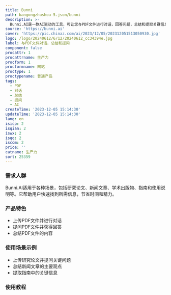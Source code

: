 ```yaml
---
title: Bunni
path: bangongzhushou-5.json/bunni
description: >-
  Bunni.AI是一款AI驱动的工具，可让您与PDF文件进行对话，回答问题，总结和提取关键信息。您可以上传和测试，按需购买信用点，无需定期费用。它支持所有语言，适用于各种类型的文档和任务，包括研究、理解和参考。您可以上传多个PDF文件，并将它们作为一个整体集合进行对话。
source: 'https://bunni.ai'
cover: 'https://pic.chinaz.com/ai/2023/12/05/202312051513050930.jpg'
logo: /logo/20240612/6/12/20240612_cc34394e.jpg
label: 与PDF文件对话，总结和提问
component: false
procattr: 1
procattrname: 生产力
procform: 1
procformname: 网站
proctype: 1
proctypename: 普通产品
tags:
  - PDF
  - 对话
  - 总结
  - 提问
  - AI
createTime: '2023-12-05 15:14:30'
updateTime: '2023-12-05 15:14:30'
lang: en
isicp: 2
isqian: 2
iswx: 2
isqq: 2
iscom: 2
price: ''
catname: 生产力
sort: 25359
---
```




### 需求人群
Bunni.AI适用于各种场景，包括研究论文、新闻文章、学术出版物、指南和使用说明等。它帮助用户快速找到所需信息，节省时间和精力。

### 产品特色
- 上传PDF文件并进行对话
- 提问PDF文件并获得回答
- 总结PDF文件的内容

### 使用场景示例
- 上传研究论文并提问关键问题
- 总结新闻文章的主要观点
- 提取指南中的关键信息

### 使用教程


  

